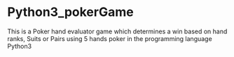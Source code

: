 # Python3_pokerGame
This is a Poker hand evaluator game which determines a win based on hand ranks, Suits or Pairs using 5 hands poker in the programming language Python3
